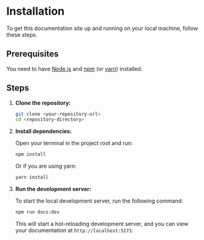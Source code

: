 # Installation

To get this documentation site up and running on your local machine, follow these steps.

## Prerequisites

You need to have [Node.js](https://nodejs.org/) and [npm](https://www.npmjs.com/) (or [yarn](https://yarnpkg.com/)) installed.

## Steps

1.  **Clone the repository:**

    ```bash
    git clone <your-repository-url>
    cd <repository-directory>
    ```

2.  **Install dependencies:**

    Open your terminal in the project root and run:

    ```bash
    npm install
    ```
    Or if you are using yarn:
    ```bash
    yarn install
    ```


3.  **Run the development server:**

    To start the local development server, run the following command:

    ```bash
    npm run docs:dev
    ```

    This will start a hot-reloading development server, and you can view your documentation at `http://localhost:5173`.